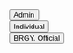 <!DOCTYPE html>
<html>
<head>
	<title>BRGY. Online Appointment</title>
	<link rel="stylesheet"  href="brgy.css">
	<link href="https://fonts.googleapis.com/css2?family=Alfa+Slab+One&family=Open+Sans:wght@300&display=swap" rel="stylesheet">
	<meta charset="utf-8">
	<meta name="viewport" content="width=device-width">
	<meta http-equiv="X-UA-Compatible" content="id=edge">
</head>
<style>
body {
  background-image: url('brgy.png');
  background-repeat: no-repeat;
    background-attachment: fixed;
  background-size: 100% 100%;
}
</style>
<body >	
	<div class="wrapper">
		<div class="btn" > <a href="admin.html">
<button type="button" class="buttonA" > Admin</button>
</div>
</div>
	<div class="wrapper" style="text-decoration: none;">
	<div class="btn" > <a href="individual.html"  >
<button type="button" class="buttonP">Individual</button>
</div>
</div>
	<div class="wrapper" style="text-decoration: none;">
	<div class="btn" > <a href="official.html"  >
<button type="button" class="buttonD">BRGY. Official</button>
        </a>
</div>
</div>
</body>
</html>

